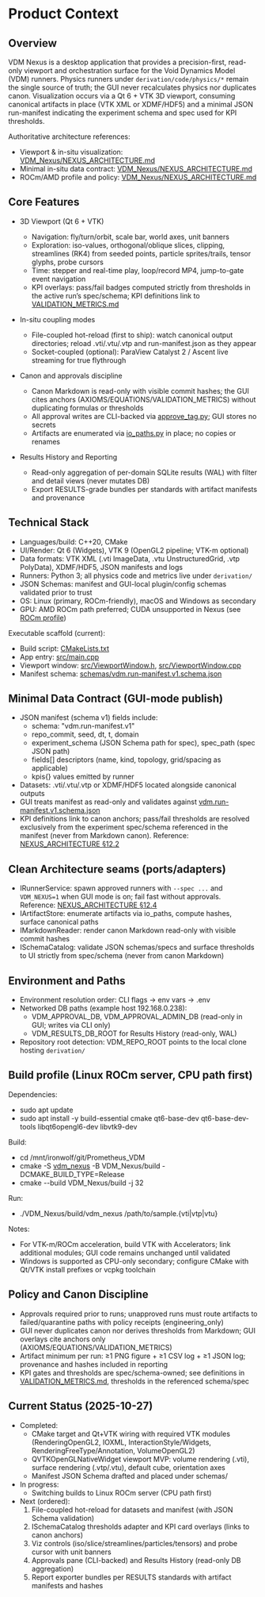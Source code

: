 # Product Context

## Overview

VDM Nexus is a desktop application that provides a precision-first, read-only viewport and orchestration surface for the Void Dynamics Model (VDM) runners. Physics runners under `derivation/code/physics/*` remain the single source of truth; the GUI never recalculates physics nor duplicates canon. Visualization occurs via a Qt 6 + VTK 3D viewport, consuming canonical artifacts in place (VTK XML or XDMF/HDF5) and a minimal JSON run-manifest indicating the experiment schema and spec used for KPI thresholds.

Authoritative architecture references:
- Viewport & in-situ visualization: [VDM_Nexus/NEXUS_ARCHITECTURE.md](VDM_Nexus/NEXUS_ARCHITECTURE.md:129)
- Minimal in-situ data contract: [VDM_Nexus/NEXUS_ARCHITECTURE.md](VDM_Nexus/NEXUS_ARCHITECTURE.md:144)
- ROCm/AMD profile and policy: [VDM_Nexus/NEXUS_ARCHITECTURE.md](VDM_Nexus/NEXUS_ARCHITECTURE.md:231)

## Core Features

- 3D Viewport (Qt 6 + VTK)
  - Navigation: fly/turn/orbit, scale bar, world axes, unit banners
  - Exploration: iso-values, orthogonal/oblique slices, clipping, streamlines (RK4) from seeded points, particle sprites/trails, tensor glyphs, probe cursors
  - Time: stepper and real-time play, loop/record MP4, jump-to-gate event navigation
  - KPI overlays: pass/fail badges computed strictly from thresholds in the active run’s spec/schema; KPI definitions link to [VALIDATION_METRICS.md](derivation/VALIDATION_METRICS.md:1)

- In-situ coupling modes
  - File-coupled hot-reload (first to ship): watch canonical output directories; reload .vti/.vtu/.vtp and run-manifest.json as they appear
  - Socket-coupled (optional): ParaView Catalyst 2 / Ascent live streaming for true flythrough

- Canon and approvals discipline
  - Canon Markdown is read-only with visible commit hashes; the GUI cites anchors (AXIOMS/EQUATIONS/VALIDATION_METRICS) without duplicating formulas or thresholds
  - All approval writes are CLI-backed via [approve_tag.py](derivation/code/common/authorization/approve_tag.py:1); GUI stores no secrets
  - Artifacts are enumerated via [io_paths.py](derivation/code/common/io_paths.py:1) in place; no copies or renames

- Results History and Reporting
  - Read-only aggregation of per-domain SQLite results (WAL) with filter and detail views (never mutates DB)
  - Export RESULTS-grade bundles per standards with artifact manifests and provenance

## Technical Stack

- Languages/build: C++20, CMake
- UI/Render: Qt 6 (Widgets), VTK 9 (OpenGL2 pipeline; VTK-m optional)
- Data formats: VTK XML (.vti ImageData, .vtu UnstructuredGrid, .vtp PolyData), XDMF/HDF5, JSON manifests and logs
- Runners: Python 3; all physics code and metrics live under `derivation/`
- JSON Schemas: manifest and GUI-local plugin/config schemas validated prior to trust
- OS: Linux (primary, ROCm-friendly), macOS and Windows as secondary
- GPU: AMD ROCm path preferred; CUDA unsupported in Nexus (see [ROCm profile](VDM_Nexus/NEXUS_ARCHITECTURE.md:231))

Executable scaffold (current):
- Build script: [CMakeLists.txt](VDM_Nexus/vdm_nexus/CMakeLists.txt:1)
- App entry: [src/main.cpp](VDM_Nexus/vdm_nexus/src/main.cpp:1)
- Viewport window: [src/ViewportWindow.h](VDM_Nexus/vdm_nexus/src/ViewportWindow.h:1), [src/ViewportWindow.cpp](VDM_Nexus/vdm_nexus/src/ViewportWindow.cpp:1)
- Manifest schema: [schemas/vdm.run-manifest.v1.schema.json](VDM_Nexus/schemas/vdm.run-manifest.v1.schema.json:1)

## Minimal Data Contract (GUI-mode publish)

- JSON manifest (schema v1) fields include:
  - schema: "vdm.run-manifest.v1"
  - repo_commit, seed, dt, t, domain
  - experiment_schema (JSON Schema path for spec), spec_path (spec JSON path)
  - fields[] descriptors (name, kind, topology, grid/spacing as applicable)
  - kpis{} values emitted by runner
- Datasets: .vti/.vtu/.vtp or XDMF/HDF5 located alongside canonical outputs
- GUI treats manifest as read-only and validates against [vdm.run-manifest.v1.schema.json](VDM_Nexus/schemas/vdm.run-manifest.v1.schema.json:1)
- KPI definitions link to canon anchors; pass/fail thresholds are resolved exclusively from the experiment spec/schema referenced in the manifest (never from Markdown canon). Reference: [NEXUS_ARCHITECTURE §12.2](VDM_Nexus/NEXUS_ARCHITECTURE.md:144)

## Clean Architecture seams (ports/adapters)

- IRunnerService: spawn approved runners with `--spec ...` and `VDM_NEXUS=1` when GUI mode is on; fail fast without approvals. Reference: [NEXUS_ARCHITECTURE §12.4](VDM_Nexus/NEXUS_ARCHITECTURE.md:179)
- IArtifactStore: enumerate artifacts via io_paths, compute hashes, surface canonical paths
- IMarkdownReader: render canon Markdown read-only with visible commit hashes
- ISchemaCatalog: validate JSON schemas/specs and surface thresholds to UI strictly from spec/schema (never from canon Markdown)

## Environment and Paths

- Environment resolution order: CLI flags → env vars → .env
- Networked DB paths (example host 192.168.0.238):
  - VDM_APPROVAL_DB, VDM_APPROVAL_ADMIN_DB (read-only in GUI; writes via CLI only)
  - VDM_RESULTS_DB_ROOT for Results History (read-only, WAL)
- Repository root detection: VDM_REPO_ROOT points to the local clone hosting `derivation/`

## Build profile (Linux ROCm server, CPU path first)

Dependencies:
- sudo apt update
- sudo apt install -y build-essential cmake qt6-base-dev qt6-base-dev-tools libqt6opengl6-dev libvtk9-dev

Build:
- cd /mnt/ironwolf/git/Prometheus_VDM
- cmake -S [vdm_nexus](VDM_Nexus/vdm_nexus/CMakeLists.txt:1) -B VDM_Nexus/build -DCMAKE_BUILD_TYPE=Release
- cmake --build VDM_Nexus/build -j 32

Run:
- ./VDM_Nexus/build/vdm_nexus /path/to/sample.{vti|vtp|vtu}

Notes:
- For VTK-m/ROCm acceleration, build VTK with Accelerators; link additional modules; GUI code remains unchanged until validated
- Windows is supported as CPU-only secondary; configure CMake with Qt/VTK install prefixes or vcpkg toolchain

## Policy and Canon Discipline

- Approvals required prior to runs; unapproved runs must route artifacts to failed/quarantine paths with policy receipts (engineering_only)
- GUI never duplicates canon nor derives thresholds from Markdown; GUI overlays cite anchors only (AXIOMS/EQUATIONS/VALIDATION_METRICS)
- Artifact minimum per run: ≥1 PNG figure + ≥1 CSV log + ≥1 JSON log; provenance and hashes included in reporting
- KPI gates and thresholds are spec/schema-owned; see definitions in [VALIDATION_METRICS.md](derivation/VALIDATION_METRICS.md:1), thresholds in the referenced schema/spec

## Current Status (2025-10-27)

- Completed:
  - CMake target and Qt+VTK wiring with required VTK modules (RenderingOpenGL2, IOXML, InteractionStyle/Widgets, RenderingFreeType/Annotation, VolumeOpenGL2)
  - QVTKOpenGLNativeWidget viewport MVP: volume rendering (.vti), surface rendering (.vtp/.vtu), default cube, orientation axes
  - Manifest JSON Schema drafted and placed under schemas/
- In progress:
  - Switching builds to Linux ROCm server (CPU path first)
- Next (ordered):
  1) File-coupled hot-reload for datasets and manifest (with JSON Schema validation)
  2) ISchemaCatalog thresholds adapter and KPI card overlays (links to canon anchors)
  3) Viz controls (iso/slice/streamlines/particles/tensors) and probe cursor with unit banners
  4) Approvals pane (CLI-backed) and Results History (read-only DB aggregation)
  5) Report exporter bundles per RESULTS standards with artifact manifests and hashes